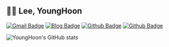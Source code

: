 ## 👨‍💻 Lee, YoungHoon
<!--[![Hits](https://hits.seeyoufarm.com/api/count/incr/badge.svg?url=https://github.com/nobel6018)](https://hits.seeyoufarm.com) <br/><br/> -->
[![Gmail Badge](https://img.shields.io/badge/-Gmail-c14438?logo=Gmail&logoColor=white&link=mailto:nobel6018@gmail.com)](mailto:nobel6018@gmail.com)
[![Blog Badge](https://img.shields.io/badge/-Blog-orange?logo=atom&link=https://mycloudy.tistory.com)](https://v3.leedo.me)
[![Github Badge](https://img.shields.io/badge/-Github-000?logo=Github&logoColor=white&link=https://github.com/nobel6018)](https://github.com/nobel6018)
[![Github Badge](https://img.shields.io/badge/-Resume-blue?logo=Apache&link=https://bit.ly/3ydM6iJ)](https://v3.leedo.me/resume)

![YoungHoon's GitHub stats](https://github-readme-stats.vercel.app/api?username=nobel6018&show_icons=true&count_private=true&theme=merko)
